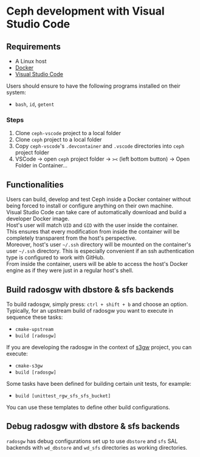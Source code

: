 # Ceph development with Visual Studio Code

## Requirements

- A Linux host
- [Docker](https://docs.docker.com/)
- [Visual Studio Code](https://code.visualstudio.com/)

Users should ensure to have the following programs installed on their system:  

- `bash`, `id`, `getent`

### Steps

1. Clone `ceph-vscode` project to a local folder
2. Clone `ceph` project to a local folder
3. Copy `ceph-vscode`'s `.devcontainer` and `.vscode` directories into `ceph` project folder
4. VSCode -> open `ceph` project folder -> `><` (left bottom button) -> Open Folder in Container...

## Functionalities

Users can build, develop and test Ceph inside a Docker container without being forced to install or configure anything on their own machine.  
Visual Studio Code can take care of automatically download and build a developer Docker image.  
Host's user will match `UID` and `GID` with the user inside the container.  
This ensures that every modification from inside the container will be completely transparent from the host's perspective.  
Moreover, host's user `~/.ssh` directory will be mounted on the container's user `~/.ssh` directory. This is especially convenient if an ssh authentication type is configured to work with GitHub.  
From inside the container, users will be able to access the host's Docker engine as if they were just in a regular host's shell.  

## Build radosgw with dbstore & sfs backends

To build radosgw, simply press: `ctrl + shift + b` and choose an option.  
Typically, for an upstream build of radosgw you want to execute in sequence these tasks:

- `cmake-upstream`
- `build [radosgw]`

If you are developing the radosgw in the context of [s3gw](https://github.com/aquarist-labs/s3gw/) project, you can execute:

- `cmake-s3gw`
- `build [radosgw]`

Some tasks have been defined for building certain unit tests, for example:

- `build [unittest_rgw_sfs_sfs_bucket]`

You can use these templates to define other build configurations.

## Debug radosgw with dbstore & sfs backends

`radosgw` has debug configurations set up to use `dbstore` and `sfs` SAL backends with `wd_dbstore` and `wd_sfs` directories as working directories.  
